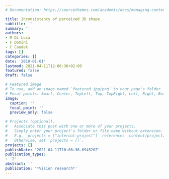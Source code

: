 ```yaml
---
# Documentation: https://sourcethemes.com/academic/docs/managing-content/

title: Inconsistency of perceived 3D shape
subtitle: ''
summary: ''
authors:
- M Di Luca
- F Domini
- C Caudek
tags: []
categories: []
date: '2010-01-01'
lastmod: 2021-04-11T12:06:36+02:00
featured: false
draft: false

# Featured image
# To use, add an image named `featured.jpg/png` to your page's folder.
# Focal points: Smart, Center, TopLeft, Top, TopRight, Left, Right, BottomLeft, Bottom, BottomRight.
image:
  caption: ''
  focal_point: ''
  preview_only: false

# Projects (optional).
#   Associate this post with one or more of your projects.
#   Simply enter your project's folder or file name without extension.
#   E.g. `projects = ["internal-project"]` references `content/project/deep-learning/index.md`.
#   Otherwise, set `projects = []`.
projects: []
publishDate: '2021-04-11T10:06:36.694520Z'
publication_types:
- '2'
abstract: ''
publication: '*Vision research*'
---
```

